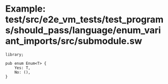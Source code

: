 # Example: test/src/e2e_vm_tests/test_programs/should_pass/language/enum_variant_imports/src/submodule.sw

```sway
library;

pub enum Enum<T> {
    Yes: T,
    No: (),
}

```
